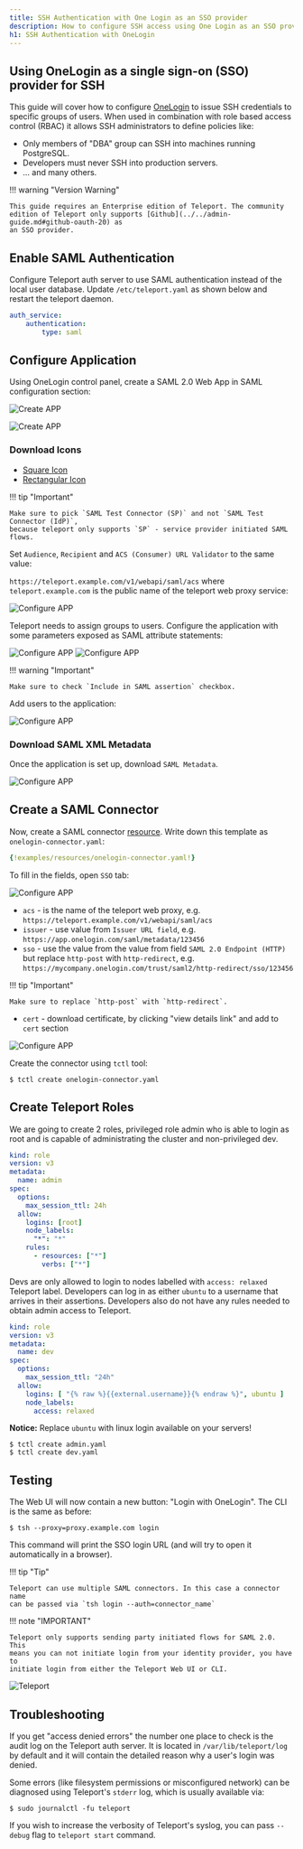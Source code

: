 ```yaml
---
title: SSH Authentication with One Login as an SSO provider
description: How to configure SSH access using One Login as an SSO provider
h1: SSH Authentication with OneLogin
---
```


## Using OneLogin as a single sign-on (SSO) provider for SSH

This guide will cover how to configure [OneLogin](https://www.onelogin.com/) to issue
SSH credentials to specific groups of users. When used in combination with role
based access control (RBAC) it allows SSH administrators to define policies
like:

* Only members of "DBA" group can SSH into machines running PostgreSQL.
* Developers must never SSH into production servers.
* ... and many others.

!!! warning "Version Warning"

    This guide requires an Enterprise edition of Teleport. The community
    edition of Teleport only supports [Github](../../admin-guide.md#github-oauth-20) as
    an SSO provider.

## Enable SAML Authentication

Configure Teleport auth server to use SAML authentication instead of the local
user database. Update `/etc/teleport.yaml` as shown below and restart the
teleport daemon.

```yaml
auth_service:
    authentication:
        type: saml
```

## Configure Application

Using OneLogin control panel, create a SAML 2.0 Web App in SAML configuration
section:

![Create APP](../../../img/sso/onelogin/onelogin-saml-1.png)

![Create APP](../../../img/sso/onelogin/onelogin-saml-1a.png)

### Download Icons

- [Square Icon](../../../img/sso/onelogin/teleport.png)
- [Rectangular Icon](../../../img/sso/onelogin/teleportlogo@2x.png)

!!! tip "Important"

    Make sure to pick `SAML Test Connector (SP)` and not `SAML Test Connector (IdP)`,
    because teleport only supports `SP` - service provider initiated SAML flows.

Set `Audience`, `Recipient` and `ACS (Consumer) URL Validator` to the same value:

`https://teleport.example.com/v1/webapi/saml/acs` where `teleport.example.com` is the
public name of the teleport web proxy service:

![Configure APP](../../../img/sso/onelogin/onelogin-saml-2.png)

Teleport needs to assign groups to users. Configure the application with some parameters
exposed as SAML attribute statements:

![Configure APP](../../../img/sso/onelogin/onelogin-saml-3.png)
![Configure APP](../../../img/sso/onelogin/onelogin-saml-4.png)

!!! warning "Important"

    Make sure to check `Include in SAML assertion` checkbox.

Add users to the application:

![Configure APP](../../../img/sso/onelogin/onelogin-saml-5.png)


### Download SAML XML Metadata

Once the application is set up, download `SAML Metadata`.

![Configure APP](../../../img/sso/onelogin/saml-download.png)


## Create a SAML Connector

Now, create a SAML connector [resource](../../admin-guide.md#resources).
Write down this template as `onelogin-connector.yaml`:

```yaml
{!examples/resources/onelogin-connector.yaml!}
```

To fill in the fields, open `SSO` tab:

![Configure APP](../../../img/sso/onelogin/onelogin-saml-6.png)

* `acs` - is the name of the teleport web proxy, e.g. `https://teleport.example.com/v1/webapi/saml/acs`
* `issuer` - use value from `Issuer URL field`, e.g. `https://app.onelogin.com/saml/metadata/123456`
* `sso` - use the value from the value from field `SAML 2.0 Endpoint (HTTP)` but replace `http-post` with `http-redirect`, e.g. `https://mycompany.onelogin.com/trust/saml2/http-redirect/sso/123456`

!!! tip "Important"

    Make sure to replace `http-post` with `http-redirect`.

* `cert` - download certificate, by clicking "view details link" and add to `cert` section

![Configure APP](../../../img/sso/onelogin/onelogin-saml-7.png)

Create the connector using `tctl` tool:

```bsh
$ tctl create onelogin-connector.yaml
```

## Create Teleport Roles

We are going to create 2 roles, privileged role admin who is able to login as
root and is capable of administrating the cluster and non-privileged dev.

```yaml
kind: role
version: v3
metadata:
  name: admin
spec:
  options:
    max_session_ttl: 24h
  allow:
    logins: [root]
    node_labels:
      "*": "*"
    rules:
      - resources: ["*"]
        verbs: ["*"]
```

Devs are only allowed to login to nodes labelled with `access: relaxed`
Teleport label. Developers can log in as either `ubuntu` to a username that
arrives in their assertions. Developers also do not have any rules needed to
obtain admin access to Teleport.

```yaml
kind: role
version: v3
metadata:
  name: dev
spec:
  options:
    max_session_ttl: "24h"
  allow:
    logins: [ "{% raw %}{{external.username}}{% endraw %}", ubuntu ]
    node_labels:
      access: relaxed
```

**Notice:** Replace `ubuntu` with linux login available on your servers!

```bsh
$ tctl create admin.yaml
$ tctl create dev.yaml
```

## Testing

The Web UI will now contain a new button: "Login with OneLogin". The CLI is
the same as before:

```bsh
$ tsh --proxy=proxy.example.com login
```

This command will print the SSO login URL (and will try to open it
automatically in a browser).

!!! tip "Tip"

    Teleport can use multiple SAML connectors. In this case a connector name
    can be passed via `tsh login --auth=connector_name`

!!! note "IMPORTANT"

    Teleport only supports sending party initiated flows for SAML 2.0. This
    means you can not initiate login from your identity provider, you have to
    initiate login from either the Teleport Web UI or CLI.

![Teleport](../../../img/sso/onelogin/onelogin-saml-8.png)

## Troubleshooting

If you get "access denied errors" the number one place to check is the audit
log on the Teleport auth server. It is located in `/var/lib/teleport/log` by
default and it will contain the detailed reason why a user's login was denied.

Some errors (like filesystem permissions or misconfigured network) can be
diagnosed using Teleport's `stderr` log, which is usually available via:

```bsh
$ sudo journalctl -fu teleport
```

If you wish to increase the verbosity of Teleport's syslog, you can pass
`--debug` flag to `teleport start` command.
